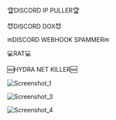 🏆DISCORD IP PULLER🏆

😈DISCORD DOX😈

✉DISCORD WEBHOOK SPAMMER✉

💻RAT💻

🆕HYDRA NET KILLER🆕


![Screenshot_1](https://github.com/user-attachments/assets/567b3bdd-ed83-46f7-9e5c-8d9058de820a)

![Screenshot_3](https://github.com/user-attachments/assets/d636bfdc-a34a-45ba-832d-8e104ef74e49)

![Screenshot_4](https://github.com/user-attachments/assets/88f36105-d7a6-4e36-b6ec-0a7e6079347a)
